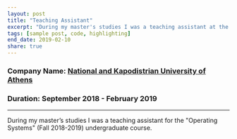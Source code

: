 ```yaml
---
layout: post
title: "Teaching Assistant"
excerpt: "During my master's studies I was a teaching assistant at the Department of Informatics and Telecommunications of NKUA."
tags: [sample post, code, highlighting]
end_date: 2019-02-10
share: true
---
```


### Company Name: [National and Kapodistrian University of Athens](https://en.uoa.gr/)

### Duration: September 2018 - February 2019

---

During my master’s studies I was a teaching assistant for the "Operating Systems" (Fall 2018-2019) undergraduate course.
